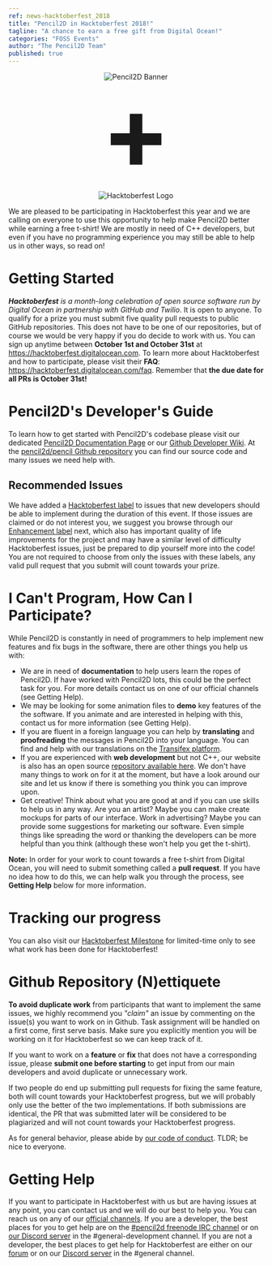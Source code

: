 ```yaml
---
ref: news-hacktoberfest_2018
title: "Pencil2D in Hacktoberfest 2018!"
tagline: "A chance to earn a free gift from Digital Ocean!"
categories: "FOSS Events"
author: "The Pencil2D Team"
published: true
---
```


<div style="text-align: center;">
  <img style="display:inline-block;" src="{{ "/images/pencil2d_horizontal_banner_1024x256_trans.png" | relative_url }}" alt="Pencil2D Banner"><br>
  <strong style="text-align:center;line-height:1;font-size:200px;display:block">+</strong><br>
  <img style="display:inline-block;" src="{{ "/images/hacktoberfest-2018.png" | relative_url }}" alt="Hacktoberfest Logo">
</div>

We are pleased to be participating in Hacktoberfest this year and we are calling on everyone to use this opportunity to help make Pencil2D better while earning a free t-shirt! We are mostly in need of C++ developers, but even if you have no programming experience you may still be able to help us in other ways, so read on!

# Getting Started

_**Hacktoberfest** is a month-long celebration of open source software run by Digital Ocean in partnership with GitHub and Twilio_. It is open to anyone. To qualify for a prize you must submit five quality pull requests to public GitHub repositories. This does not have to be one of our repositories, but of course we would be very happy if you do decide to work with us.
You can sign up anytime between **October 1st and October 31st** at https://hacktoberfest.digitalocean.com. To learn more about Hacktoberfest and how to participate, please visit their **FAQ**: https://hacktoberfest.digitalocean.com/faq. Remember that **the due date for all PRs is October 31st!**

# Pencil2D's Developer's Guide

To learn how to get started with Pencil2D's codebase please visit our dedicated [Pencil2D Documentation Page](https://www.pencil2d.org/pencil-docs/docs/) or our [Github Developer Wiki](https://github.com/pencil2d/pencil/wiki).
At the [pencil2d/pencil Github repository](https://github.com/pencil2d/pencil/) you can find our source code and many issues we need help with.

## Recommended Issues

We have added a [Hacktoberfest label](https://github.com/pencil2d/pencil/issues?q=is%3Aissue+is%3Aopen+label%3Ahacktoberfest) to issues that new developers should be able to implement during the duration of this event. If those issues are claimed or do not interest you, we suggest you browse through our [Enhancement label](https://github.com/pencil2d/pencil/labels/enhancement) next, which also has important quality of life improvements for the project and may have a similar level of difficulty Hacktoberfest issues, just be prepared to dip yourself more into the code! You are not required to choose from only the issues with these labels, any valid pull request that you submit will count towards your prize.

# I Can't Program, How Can I Participate?

While Pencil2D is constantly in need of programmers to help implement new features and fix bugs in the software, there are other things you help us with:
- We are in need of **documentation** to help users learn the ropes of Pencil2D. If have worked with Pencil2D lots, this could be the perfect task for you. For more details contact us on one of our official channels (see Getting Help).
- We may be looking for some animation files to **demo** key features of the the software. If you animate and are interested in helping with this, contact us for more information (see Getting Help).
- If you are fluent in a foreign language you can help by **translating** and **proofreading** the messages in Pencil2D into your language. You can find and help with our translations on the [Transifex platform](https://www.transifex.com/pencil2d/pencil2d/).
- If you are experienced with **web development** but not C++, our website is also has an open source [repository available here](https://github.com/pencil2d/pencil2d.github.io). We don't have many things to work on for it at the moment, but have a look around our site and let us know if there is something you think you can improve upon.
- Get creative! Think about what you are good at and if you can use skills to help us in any way. Are you an artist? Maybe you can make create mockups for parts of our interface. Work in advertising? Maybe you can provide some suggestions for marketing our software. Even simple things like spreading the word or thanking the developers can be more helpful than you think (although these won't help you get the t-shirt).

**Note:** In order for your work to count towards a free t-shirt from Digital Ocean, you will need to submit something called a **pull request**. If you have no idea how to do this, we can help walk you through the process, see **Getting Help** below for more information.

# Tracking our progress

You can also visit our [Hacktoberfest Milestone](https://github.com/pencil2d/pencil/milestone/7) for limited-time only to see what work has been done for Hacktoberfest!

# Github Repository (N)ettiquete

**To avoid duplicate work** from participants that want to implement the same issues, we highly recommend you _"claim"_ an issue by commenting on the issue(s) you want to work on in Github. Task assignment will be handled on a first come, first serve basis. Make sure you explicitly mention you will be working on it for Hacktoberfest so we can keep track of it.

If you want to work on a **feature** or **fix** that does not have a corresponding issue, please **submit one before starting** to get input from our main developers and avoid duplicate or unnecessary work.

If two people do end up submitting pull requests for fixing the same feature, both will count towards your Hacktoberfest progress, but we will probably only use the better of the two implementations. If both submissions are identical, the PR that was submitted later will be considered to be plagiarized and will not count towards your Hacktoberfest progress.

As for general behavior, please abide by [our code of conduct](https://github.com/pencil2d/pencil/blob/master/CODE_OF_CONDUCT.md). TLDR; be nice to everyone.

# Getting Help

If you want to participate in Hacktoberfest with us but are having issues at any point, you can contact us and we will do our best to help you. You can reach us on any of our [official channels](https://www.pencil2d.org/community/). If you are a developer, the best places for you to get help are on the [#pencil2d freenode IRC channel](https://webchat.freenode.net/?channels=#pencil2d) or on [our Discord server](https://discord.gg/8FxdV2g) in the #general-development channel. If you are not a developer, the best places to get help for Hacktoberfest are either on our [forum](https://discuss.pencil2d.org) or on our [Discord server](https://discord.gg/8FxdV2g) in the #general channel.
